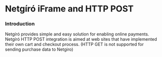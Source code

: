 # Netgíró iFrame and HTTP POST
### Introduction
Netgíró provides simple and easy solution for enabling online payments. Netgíró HTTP POST integration is aimed at web sites that have implemented their own cart and checkout process. (HTTP GET is not supported for sending purchase data to Netgiro)

